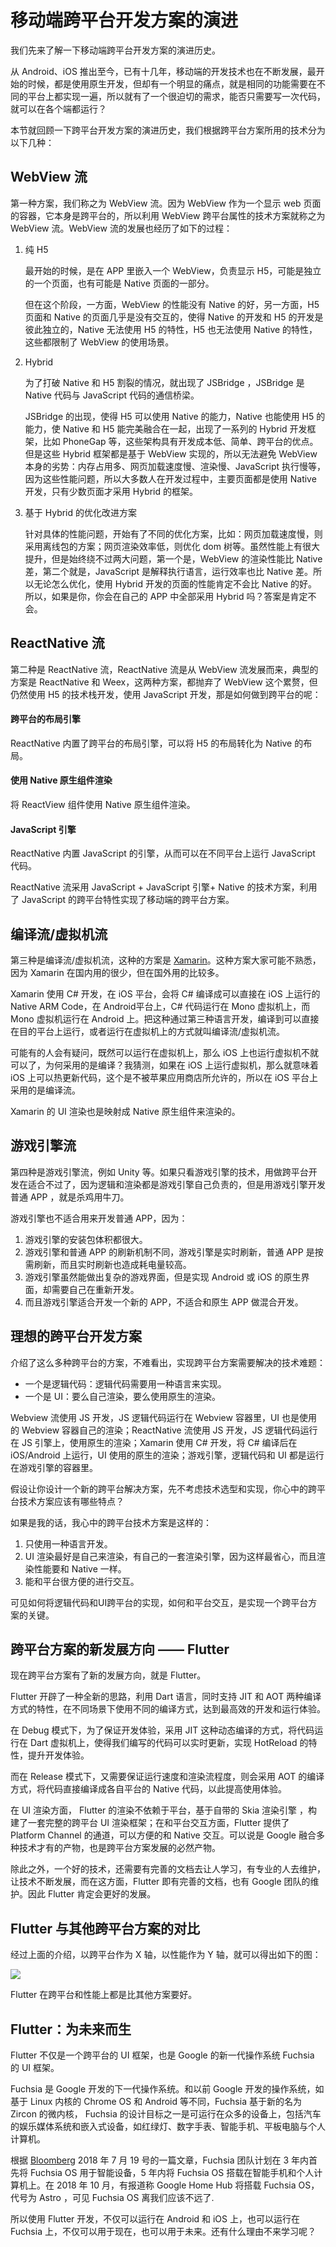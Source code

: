# 移动端跨平台开发方案的演进

我们先来了解一下移动端跨平台开发方案的演进历史。

从 Android、iOS 推出至今，已有十几年，移动端的开发技术也在不断发展，最开始的时候，都是使用原生开发，但却有一个明显的痛点，就是相同的功能需要在不同的平台上都实现一遍，所以就有了一个很迫切的需求，能否只需要写一次代码，就可以在各个端都运行？

本节就回顾一下跨平台开发方案的演进历史，我们根据跨平台方案所用的技术分为以下几种：



## WebView 流

第一种方案，我们称之为 WebView 流。因为 WebView 作为一个显示 web 页面的容器，它本身是跨平台的，所以利用 WebView 跨平台属性的技术方案就称之为 WebView 流。WebView 流的发展也经历了如下的过程：

1. 纯 H5

   最开始的时候，是在 APP 里嵌入一个 WebView，负责显示 H5，可能是独立的一个页面，也有可能是 Native 页面的一部分。

   但在这个阶段，一方面，WebView 的性能没有 Native 的好，另一方面，H5 页面和 Native 的页面几乎是没有交互的，使得 Native 的开发和 H5 的开发是彼此独立的，Native 无法使用 H5 的特性，H5 也无法使用 Native 的特性，这些都限制了 WebView 的使用场景。

2. Hybrid

   为了打破 Native 和 H5 割裂的情况，就出现了 JSBridge ，JSBridge 是 Native 代码与 JavaScript 代码的通信桥梁。


   JSBridge 的出现，使得 H5 可以使用 Native 的能力，Native 也能使用 H5 的能力，使 Native 和 H5 能完美融合在一起，出现了一系列的 Hybrid 开发框架，比如 PhoneGap 等，这些架构具有开发成本低、简单、跨平台的优点。但是这些 Hybrid 框架都是基于 WebView 实现的，所以无法避免 WebView 本身的劣势：内存占用多、网页加载速度慢、渲染慢、JavaScript 执行慢等，因为这些性能问题，所以大多数人在开发过程中，主要页面都是使用 Native 开发，只有少数页面才采用 Hybrid 的框架。

3. 基于 Hybrid 的优化改进方案

   针对具体的性能问题，开始有了不同的优化方案，比如：网页加载速度慢，则采用离线包的方案；网页渲染效率低，则优化 dom 树等。虽然性能上有很大提升，但是始终绕不过两大问题，第一个是，WebView 的渲染性能比 Native 差，第二个就是，JavaScript 是解释执行语言，运行效率也比 Native 差。所以无论怎么优化，使用 Hybrid 开发的页面的性能肯定不会比 Native 的好。所以，如果是你，你会在自己的 APP 中全部采用 Hybrid 吗？答案是肯定不会。



## ReactNative 流

第二种是 ReactNative 流，ReactNative 流是从 WebView 流发展而来，典型的方案是 ReactNative 和 Weex，这两种方案，都抛弃了 WebView 这个累赘，但仍然使用 H5 的技术栈开发，使用 JavaScript 开发，那是如何做到跨平台的呢：

#### 跨平台的布局引擎

   ReactNative 内置了跨平台的布局引擎，可以将 H5 的布局转化为 Native 的布局。

#### 使用 Native 原生组件渲染

   将 ReactView 组件使用 Native 原生组件渲染。

#### JavaScript 引擎

   ReactNative 内置 JavaScript 的引擎，从而可以在不同平台上运行 JavaScript 代码。

ReactNative 流采用 JavaScript + JavaScript 引擎+ Native 的技术方案，利用了 JavaScript 的跨平台特性实现了移动端的跨平台方案。



## 编译流/虚拟机流

第三种是编译流/虚拟机流，这种的方案是 [Xamarin](https://baike.baidu.com/item/Xamarin)。这种方案大家可能不熟悉，因为 Xamarin 在国内用的很少，但在国外用的比较多。

Xamarin 使用 C# 开发，在 iOS 平台，会将 C# 编译成可以直接在 iOS 上运行的 Native ARM Code，在 Android平台上，C# 代码运行在 Mono 虚拟机上，而 Mono 虚拟机运行在 Android 上。把这种通过第三种语言开发，编译到可以直接在目的平台上运行，或者运行在虚拟机上的方式就叫编译流/虚拟机流。

可能有的人会有疑问，既然可以运行在虚拟机上，那么 iOS 上也运行虚拟机不就可以了，为何采用的是编译？我猜测，如果在 iOS 上运行虚拟机，那么就意味着 iOS 上可以热更新代码，这个是不被苹果应用商店所允许的，所以在 iOS 平台上采用的是编译流。

Xamarin 的 UI 渲染也是映射成 Native 原生组件来渲染的。



## 游戏引擎流

第四种是游戏引擎流，例如 Unity 等。如果只看游戏引擎的技术，用做跨平台开发在适合不过了，因为逻辑和渲染都是游戏引擎自己负责的，但是用游戏引擎开发普通 APP ，就是杀鸡用牛刀。

游戏引擎也不适合用来开发普通 APP，因为：
1. 游戏引擎的安装包体积都很大。
2. 游戏引擎和普通 APP 的刷新机制不同，游戏引擎是实时刷新，普通 APP 是按需刷新，而且实时刷新也造成耗电量较高。
3. 游戏引擎虽然能做出复杂的游戏界面，但是实现 Android 或 iOS 的原生界面，却需要自己在重新开发。
4. 而且游戏引擎适合开发一个新的 APP，不适合和原生 APP 做混合开发。


## 理想的跨平台开发方案
介绍了这么多种跨平台的方案，不难看出，实现跨平台方案需要解决的技术难题：
* 一个是逻辑代码：逻辑代码需要用一种语言来实现。
* 一个是 UI：要么自己渲染，要么使用原生的渲染。

Webview 流使用 JS 开发，JS 逻辑代码运行在 Webview 容器里，UI 也是使用的 Webview 容器自己的渲染；ReactNative 流使用 JS 开发，JS 逻辑代码运行在 JS 引擎上，使用原生的渲染；Xamarin 使用 C# 开发，将 C# 编译后在 iOS/Android 上运行，UI 使用的原生的渲染；游戏引擎，逻辑代码和 UI 都是运行在游戏引擎的容器里。

假设让你设计一个新的跨平台解决方案，先不考虑技术选型和实现，你心中的跨平台技术方案应该有哪些特点？

如果是我的话，我心中的跨平台技术方案是这样的：

1. 只使用一种语言开发。
2. UI 渲染最好是自己来渲染，有自己的一套渲染引擎，因为这样最省心，而且渲染性能要和 Native 一样。
3. 能和平台很方便的进行交互。

可见如何将逻辑代码和UI跨平台的实现，如何和平台交互，是实现一个跨平台方案的关键。

## 跨平台方案的新发展方向 —— Flutter

现在跨平台方案有了新的发展方向，就是 Flutter。

Flutter 开辟了一种全新的思路，利用 Dart 语言，同时支持 JIT 和 AOT 两种编译方式的特性，在不同场景下使用不同的编译方式，达到最高效的开发和运行体验。

在 Debug 模式下，为了保证开发体验，采用 JIT 这种动态编译的方式，将代码运行在 Dart 虚拟机上，使得我们编写的代码可以实时更新，实现 HotReload 的特性，提升开发体验。

而在 Release 模式下，又需要保证运行速度和渲染流程度，则会采用 AOT 的编译方式，将代码直接编译成各自平台的 Native 代码，以此提高使用体验。

在 UI 渲染方面， Flutter 的渲染不依赖于平台，基于自带的 Skia 渲染引擎 ，构建了一套完整的跨平台 UI 渲染框架；在和平台交互方面，Flutter 提供了 Platform Channel 的通道，可以方便的和 Native 交互。可以说是 Google 融合多种技术才有的产物，也是跨平台方案发展的必然产物。

除此之外，一个好的技术，还需要有完善的文档去让人学习，有专业的人去维护，让技术不断发展，而在这方面，Flutter 即有完善的文档，也有 Google 团队的维护。因此 Flutter 肯定会更好的发展。

## Flutter 与其他跨平台方案的对比
经过上面的介绍，以跨平台作为 X 轴，以性能作为 Y 轴，就可以得出如下的图：

![](https://user-gold-cdn.xitu.io/2019/5/6/16a8d67dc6ef26b2?w=2642&h=1714&f=jpeg&s=143777)

Flutter 在跨平台和性能上都是比其他方案要好。

## Flutter：为未来而生
Flutter 不仅是一个跨平台的 UI 框架，也是 Google 的新一代操作系统 Fuchsia 的 UI 框架。

Fuchsia 是 Google 开发的下一代操作系统。和以前 Google 开发的操作系统，如基于 Linux 内核的 Chrome OS 和 Android 等不同，Fuchsia 基于新的名为 Zircon 的微内核， Fuchsia 的设计目标之一是可运行在众多的设备上，包括汽车的娱乐媒体系统和嵌入式设备，如红绿灯、数字手表、智能手机、平板电脑与个人计算机。

根据 [Bloomberg](https://www.bloomberg.com/news/articles/2018-07-19/google-team-is-said-to-plot-android-successor-draw-skepticism)   2018 年 7 月 19 号的一篇文章，Fuchsia 团队计划在 3 年内首先将 Fuchsia OS 用于智能设备，5 年内将 Fuchsia OS 搭载在智能手机和个人计算机上。在 2018 年 10 月，有报道称 Google Home Hub 将搭载 Fuchsia OS，代号为 Astro ，可见 Fuchsia OS 离我们应该不远了.

所以使用 Flutter 开发，不仅可以运行在 Android 和 iOS 上，也可以运行在 Fuchsia 上，不仅可以用于现在，也可以用于未来。还有什么理由不来学习呢？